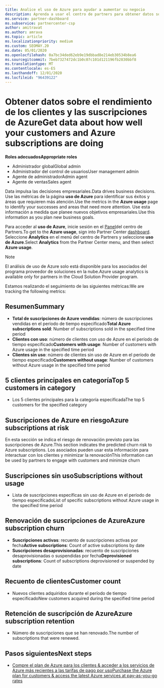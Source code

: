 ```yaml
---
title: Analice el uso de Azure para ayudar a aumentar su negocio
description: Aprenda a usar el centro de partners para obtener datos sobre el uso de las suscripciones de Azure de sus clientes. Los datos incluyen suscripciones vendidas, en riesgo y en uso.
ms.service: partner-dashboard
ms.subservice: partnercenter-csp
author: amitravat
ms.author: amrava
ms.topic: article
ms.localizationpriority: medium
ms.custom: SEOMAY.20
ms.date: 05/01/2020
ms.openlocfilehash: 0a7bc34ded62eb9e19dbbad8e214eb30534b8ea6
ms.sourcegitcommit: 7beb7327472dc1b0c07c101d121196fb2830bbf8
ms.translationtype: MT
ms.contentlocale: es-ES
ms.lasthandoff: 12/01/2020
ms.locfileid: "96439122"
---
```

# <a name="get-data-about-how-well-your-customers-and-azure-subscriptions-are-doing"></a><span data-ttu-id="17846-104">Obtener datos sobre el rendimiento de los clientes y las suscripciones de Azure</span><span class="sxs-lookup"><span data-stu-id="17846-104">Get data about how well your customers and Azure subscriptions are doing</span></span>



<span data-ttu-id="17846-105">**Roles adecuados**</span><span class="sxs-lookup"><span data-stu-id="17846-105">**Appropriate roles**</span></span>

- <span data-ttu-id="17846-106">Administrador global</span><span class="sxs-lookup"><span data-stu-id="17846-106">Global admin</span></span>
- <span data-ttu-id="17846-107">Administrador del control de usuarios</span><span class="sxs-lookup"><span data-stu-id="17846-107">User management admin</span></span>
- <span data-ttu-id="17846-108">Agente de administrador</span><span class="sxs-lookup"><span data-stu-id="17846-108">Admin agent</span></span>
- <span data-ttu-id="17846-109">Agente de ventas</span><span class="sxs-lookup"><span data-stu-id="17846-109">Sales agent</span></span>

<span data-ttu-id="17846-110">Data impulsa las decisiones empresariales.</span><span class="sxs-lookup"><span data-stu-id="17846-110">Data drives business decisions.</span></span> <span data-ttu-id="17846-111">Use las métricas de la página **uso de Azure** para identificar sus éxitos y áreas que requieren más atención.</span><span class="sxs-lookup"><span data-stu-id="17846-111">Use the metrics in the **Azure usage** page to identify your successes and areas that need more attention.</span></span> <span data-ttu-id="17846-112">Use esta información a medida que planee nuevos objetivos empresariales.</span><span class="sxs-lookup"><span data-stu-id="17846-112">Use this information as you plan new business goals.</span></span>

<span data-ttu-id="17846-113">Para acceder al **uso de Azure**, inicie sesión en el [Panel](https://partner.microsoft.com/dashboard)del centro de Partners.</span><span class="sxs-lookup"><span data-stu-id="17846-113">To get to the **Azure usage**, sign into Partner Center [dashboard](https://partner.microsoft.com/dashboard).</span></span> <span data-ttu-id="17846-114">Seleccione **Analytics** en el menú del centro de Partners y seleccione **uso de Azure**.</span><span class="sxs-lookup"><span data-stu-id="17846-114">Select **Analytics** from the Partner Center menu, and then select **Azure usage**.</span></span>

> [!NOTE]
> <span data-ttu-id="17846-115">El análisis de uso de Azure solo está disponible para los asociados del programa proveedor de soluciones en la nube.</span><span class="sxs-lookup"><span data-stu-id="17846-115">Azure usage analytics is available only for partners in the Cloud Solution Provider program.</span></span>

<span data-ttu-id="17846-116">Estamos realizando el seguimiento de las siguientes métricas:</span><span class="sxs-lookup"><span data-stu-id="17846-116">We are tracking the following metrics:</span></span>

## <a name="summary"></a><span data-ttu-id="17846-117">Resumen</span><span class="sxs-lookup"><span data-stu-id="17846-117">Summary</span></span>

- <span data-ttu-id="17846-118">**Total de suscripciones de Azure vendidas**: número de suscripciones vendidas en el período de tiempo especificado</span><span class="sxs-lookup"><span data-stu-id="17846-118">**Total Azure subscriptions sold**: Number of subscriptions sold in the specified time period</span></span>  
- <span data-ttu-id="17846-119">**Clientes con uso**: número de clientes con uso de Azure en el período de tiempo especificado</span><span class="sxs-lookup"><span data-stu-id="17846-119">**Customers with usage**: Number of customers with Azure usage in the specified time period</span></span>  
- <span data-ttu-id="17846-120">**Clientes sin uso**: número de clientes sin uso de Azure en el período de tiempo especificado</span><span class="sxs-lookup"><span data-stu-id="17846-120">**Customers without usage**: Number of customers without Azure usage in the specified time period</span></span>  

## <a name="top-5-customers-in-category"></a><span data-ttu-id="17846-121">5 clientes principales en categoría</span><span class="sxs-lookup"><span data-stu-id="17846-121">Top 5 customers in category</span></span>

- <span data-ttu-id="17846-122">Los 5 clientes principales para la categoría especificada</span><span class="sxs-lookup"><span data-stu-id="17846-122">The top 5 customers for the specified category</span></span>  

## <a name="azure-subscriptions-at-risk"></a><span data-ttu-id="17846-123">Suscripciones de Azure en riesgo</span><span class="sxs-lookup"><span data-stu-id="17846-123">Azure subscriptions at risk</span></span>

<span data-ttu-id="17846-124">En esta sección se indica el riesgo de renovación previsto para las suscripciones de Azure.</span><span class="sxs-lookup"><span data-stu-id="17846-124">This section indicates the predicted churn risk to Azure subscriptions.</span></span> <span data-ttu-id="17846-125">Los asociados pueden usar esta información para interactuar con los clientes y minimizar la renovación</span><span class="sxs-lookup"><span data-stu-id="17846-125">This information can be used by partners to engage with customers and minimize churn</span></span>

## <a name="subscriptions-without-usage"></a><span data-ttu-id="17846-126">Suscripciones sin uso</span><span class="sxs-lookup"><span data-stu-id="17846-126">Subscriptions without usage</span></span>

- <span data-ttu-id="17846-127">Lista de suscripciones específicas sin uso de Azure en el período de tiempo especificado</span><span class="sxs-lookup"><span data-stu-id="17846-127">List of specific subscriptions without Azure usage in the specified time period</span></span>  

## <a name="azure-subscription-churn"></a><span data-ttu-id="17846-128">Renovación de suscripciones de Azure</span><span class="sxs-lookup"><span data-stu-id="17846-128">Azure subscription churn</span></span>

- <span data-ttu-id="17846-129">**Suscripciones activas**: recuento de suscripciones activas por fecha</span><span class="sxs-lookup"><span data-stu-id="17846-129">**Active subscriptions**: Count of active subscriptions by date</span></span>  
- <span data-ttu-id="17846-130">**Suscripciones desaprovisionadas**: recuento de suscripciones desaprovisionadas o suspendidas por fecha</span><span class="sxs-lookup"><span data-stu-id="17846-130">**Deprovisioned subscriptions**: Count of subscriptions deprovisioned or suspended by date</span></span>  

## <a name="customer-count"></a><span data-ttu-id="17846-131">Recuento de clientes</span><span class="sxs-lookup"><span data-stu-id="17846-131">Customer count</span></span>

- <span data-ttu-id="17846-132">Nuevos clientes adquiridos durante el período de tiempo especificado</span><span class="sxs-lookup"><span data-stu-id="17846-132">New customers acquired during the specified time period</span></span>  

## <a name="azure-subscription-retention"></a><span data-ttu-id="17846-133">Retención de suscripción de Azure</span><span class="sxs-lookup"><span data-stu-id="17846-133">Azure subscription retention</span></span>

- <span data-ttu-id="17846-134">Número de suscripciones que se han renovado.</span><span class="sxs-lookup"><span data-stu-id="17846-134">The number of subscriptions that were renewed.</span></span>

 ## <a name="next-steps"></a><span data-ttu-id="17846-135">Pasos siguientes</span><span class="sxs-lookup"><span data-stu-id="17846-135">Next steps</span></span>

- [<span data-ttu-id="17846-136">Compre el plan de Azure para los clientes & acceder a los servicios de Azure más recientes a las tarifas de pago por uso</span><span class="sxs-lookup"><span data-stu-id="17846-136">Purchase the Azure plan for customers & access the latest Azure services at pay-as-you-go rates</span></span>](purchase-azure-plan.md)
